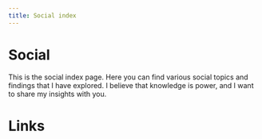 ```yaml
---
title: Social index
---
```

# Social 
This is the social index page. Here you can find various social topics and findings that I have explored. I believe that knowledge is power, and I want to share my insights with you.

# Links
